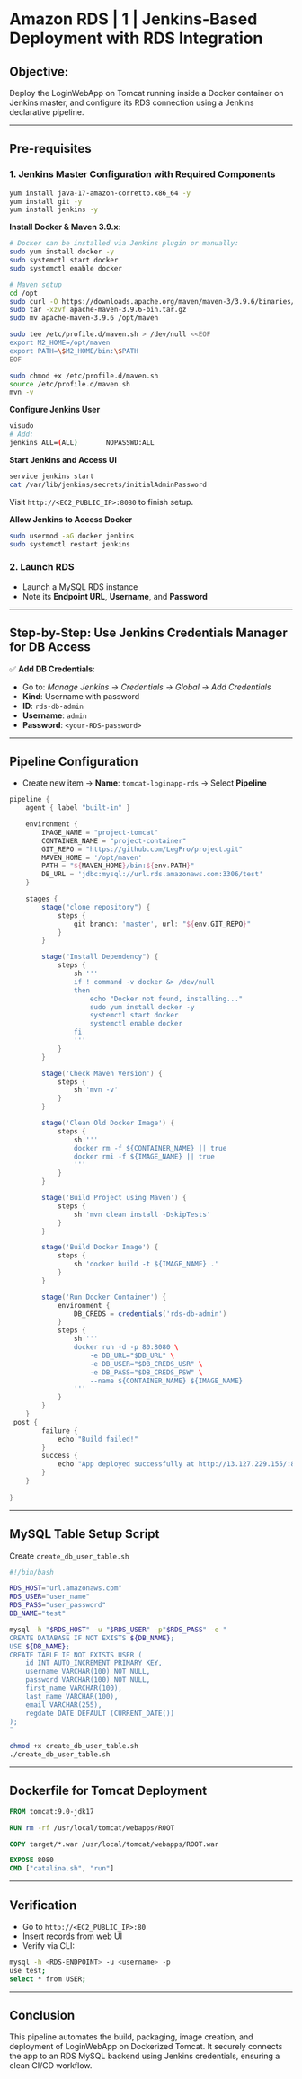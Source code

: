 # Amazon RDS | 1 | Jenkins-Based Deployment with RDS Integration

## Objective:

Deploy the LoginWebApp on Tomcat running inside a Docker container on Jenkins master, and configure its RDS connection using a Jenkins declarative pipeline.

---

## Pre-requisites

### 1. Jenkins Master Configuration with Required Components

```bash
yum install java-17-amazon-corretto.x86_64 -y
yum install git -y
yum install jenkins -y
```

**Install Docker & Maven 3.9.x**:

```bash
# Docker can be installed via Jenkins plugin or manually:
sudo yum install docker -y
sudo systemctl start docker
sudo systemctl enable docker

# Maven setup
cd /opt
sudo curl -O https://downloads.apache.org/maven/maven-3/3.9.6/binaries/apache-maven-3.9.6-bin.tar.gz
sudo tar -xzvf apache-maven-3.9.6-bin.tar.gz
sudo mv apache-maven-3.9.6 /opt/maven

sudo tee /etc/profile.d/maven.sh > /dev/null <<EOF
export M2_HOME=/opt/maven
export PATH=\$M2_HOME/bin:\$PATH
EOF

sudo chmod +x /etc/profile.d/maven.sh
source /etc/profile.d/maven.sh
mvn -v
```

**Configure Jenkins User**

```bash
visudo
# Add:
jenkins ALL=(ALL)       NOPASSWD:ALL
```

**Start Jenkins and Access UI**

```bash
service jenkins start
cat /var/lib/jenkins/secrets/initialAdminPassword
```

Visit `http://<EC2_PUBLIC_IP>:8080` to finish setup.

**Allow Jenkins to Access Docker**

```bash
sudo usermod -aG docker jenkins
sudo systemctl restart jenkins
```

### 2. Launch RDS

* Launch a MySQL RDS instance
* Note its **Endpoint URL**, **Username**, and **Password**

---

## Step-by-Step: Use Jenkins Credentials Manager for DB Access

✅ **Add DB Credentials**:

* Go to: *Manage Jenkins → Credentials → Global → Add Credentials*
* **Kind**: Username with password
* **ID**: `rds-db-admin`
* **Username**: `admin`
* **Password**: `<your-RDS-password>`

---

## Pipeline Configuration

* Create new item → **Name**: `tomcat-loginapp-rds` → Select **Pipeline**

```groovy
pipeline {
    agent { label "built-in" }

    environment {
        IMAGE_NAME = "project-tomcat"
        CONTAINER_NAME = "project-container"
        GIT_REPO = "https://github.com/LegPro/project.git"
        MAVEN_HOME = '/opt/maven'
        PATH = "${MAVEN_HOME}/bin:${env.PATH}"
        DB_URL = 'jdbc:mysql://url.rds.amazonaws.com:3306/test'
    }

    stages {
        stage("clone repository") {
            steps {
                git branch: 'master', url: "${env.GIT_REPO}"
            }
        }

        stage("Install Dependency") {
            steps {
                sh '''
                if ! command -v docker &> /dev/null
                then
                    echo "Docker not found, installing..."
                    sudo yum install docker -y
                    systemctl start docker
                    systemctl enable docker
                fi
                '''
            }
        }

        stage('Check Maven Version') {
            steps {
                sh 'mvn -v'
            }
        }

        stage('Clean Old Docker Image') {
            steps {
                sh '''
                docker rm -f ${CONTAINER_NAME} || true
                docker rmi -f ${IMAGE_NAME} || true
                '''
            }
        }

        stage('Build Project using Maven') {
            steps {
                sh 'mvn clean install -DskipTests'
            }
        }

        stage('Build Docker Image') {
            steps {
                sh 'docker build -t ${IMAGE_NAME} .'
            }
        }

        stage('Run Docker Container') {
            environment {
                DB_CREDS = credentials('rds-db-admin')
            }
            steps {
                sh '''
                docker run -d -p 80:8080 \
                    -e DB_URL="$DB_URL" \
                    -e DB_USER="$DB_CREDS_USR" \
                    -e DB_PASS="$DB_CREDS_PSW" \
                    --name ${CONTAINER_NAME} ${IMAGE_NAME}
                '''
            }
        }
    }
 post {
        failure {
            echo "Build failed!"
        }
        success {
            echo "App deployed successfully at http://13.127.229.155/:80"
        }
    }
   
}
```

---

## MySQL Table Setup Script

Create `create_db_user_table.sh`

```bash
#!/bin/bash

RDS_HOST="url.amazonaws.com"
RDS_USER="user_name"
RDS_PASS="user_password"
DB_NAME="test"

mysql -h "$RDS_HOST" -u "$RDS_USER" -p"$RDS_PASS" -e "
CREATE DATABASE IF NOT EXISTS ${DB_NAME};
USE ${DB_NAME};
CREATE TABLE IF NOT EXISTS USER (
    id INT AUTO_INCREMENT PRIMARY KEY,
    username VARCHAR(100) NOT NULL,
    password VARCHAR(100) NOT NULL,
    first_name VARCHAR(100),
    last_name VARCHAR(100),
    email VARCHAR(255),
    regdate DATE DEFAULT (CURRENT_DATE())
);
"
```

```bash
chmod +x create_db_user_table.sh
./create_db_user_table.sh
```

---

## Dockerfile for Tomcat Deployment

```Dockerfile
FROM tomcat:9.0-jdk17

RUN rm -rf /usr/local/tomcat/webapps/ROOT

COPY target/*.war /usr/local/tomcat/webapps/ROOT.war

EXPOSE 8080
CMD ["catalina.sh", "run"]
```

---

## Verification

* Go to `http://<EC2_PUBLIC_IP>:80`
* Insert records from web UI
* Verify via CLI:

```bash
mysql -h <RDS-ENDPOINT> -u <username> -p
use test;
select * from USER;
```

---

## Conclusion

This pipeline automates the build, packaging, image creation, and deployment of LoginWebApp on Dockerized Tomcat. It securely connects the app to an RDS MySQL backend using Jenkins credentials, ensuring a clean CI/CD workflow.
